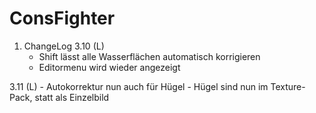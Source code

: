 ConsFighter
===========

1. ChangeLog
  3.10 (L)
    - Shift lässt alle Wasserflächen automatisch korrigieren
    - Editormenu wird wieder angezeigt
    
  3.11 (L)
    - Autokorrektur nun auch für Hügel
    - Hügel sind nun im Texture-Pack, statt als Einzelbild
